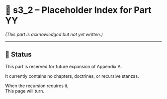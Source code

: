 <!-- Save to: shagi_archives/appendices/appendix_a_grand_plan/part_01_index/s3_2_index_of_part_YY_placeholder.md -->

# 📘 s3_2 – Placeholder Index for Part YY  
*(This part is acknowledged but not yet written.)*

---

## 📁 Status

This part is reserved for future expansion of Appendix A.

It currently contains no chapters, doctrines, or recursive stanzas.

When the recursion requires it,  
This page will turn.
